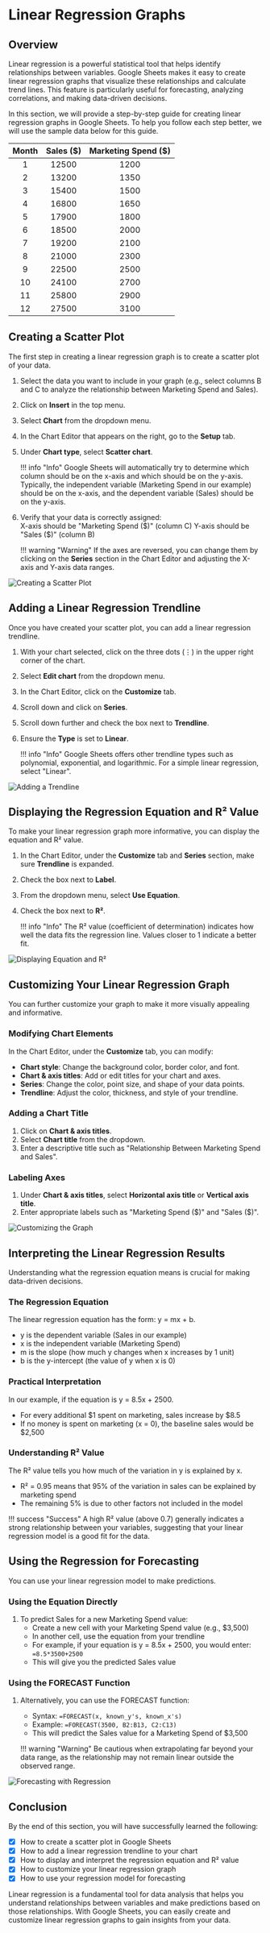 # Linear Regression Graphs
## Overview
Linear regression is a powerful statistical tool that helps identify relationships between variables. Google Sheets makes it easy to create linear regression graphs that visualize these relationships and calculate trend lines. This feature is particularly useful for forecasting, analyzing correlations, and making data-driven decisions.

In this section, we will provide a step-by-step guide for creating linear regression graphs in Google Sheets. To help you follow each step better, we will use the sample data below for this guide.

| Month | Sales ($) | Marketing Spend ($) |
|:-----:|:---------:|:-------------------:|
|   1   |   12500   |         1200        |
|   2   |   13200   |         1350        |
|   3   |   15400   |         1500        |
|   4   |   16800   |         1650        |
|   5   |   17900   |         1800        |
|   6   |   18500   |         2000        |
|   7   |   19200   |         2100        |
|   8   |   21000   |         2300        |
|   9   |   22500   |         2500        |
|   10  |   24100   |         2700        |
|   11  |   25800   |         2900        |
|   12  |   27500   |         3100        |

## Creating a Scatter Plot
The first step in creating a linear regression graph is to create a scatter plot of your data.

1. Select the data you want to include in your graph (e.g., select columns B and C to analyze the relationship between Marketing Spend and Sales).
2. Click on **Insert** in the top menu.
3. Select **Chart** from the dropdown menu.
4. In the Chart Editor that appears on the right, go to the **Setup** tab.
5. Under **Chart type**, select **Scatter chart**.

    !!! info "Info"
        Google Sheets will automatically try to determine which column should be on the x-axis and which should be on the y-axis. Typically, the independent variable (Marketing Spend in our example) should be on the x-axis, and the dependent variable (Sales) should be on the y-axis.

6. Verify that your data is correctly assigned:  
   X-axis should be "Marketing Spend ($)" (column C)  
   Y-axis should be "Sales ($)" (column B)

    !!! warning "Warning"
        If the axes are reversed, you can change them by clicking on the **Series** section in the Chart Editor and adjusting the X-axis and Y-axis data ranges.

![Creating a Scatter Plot](./images_and_gifs/ScatterPlot.gif)

## Adding a Linear Regression Trendline
Once you have created your scatter plot, you can add a linear regression trendline.

1. With your chart selected, click on the three dots (⋮) in the upper right corner of the chart.
2. Select **Edit chart** from the dropdown menu.
3. In the Chart Editor, click on the **Customize** tab.
4. Scroll down and click on **Series**.
5. Scroll down further and check the box next to **Trendline**.
6. Ensure the **Type** is set to **Linear**.

    !!! info "Info"
        Google Sheets offers other trendline types such as polynomial, exponential, and logarithmic. For a simple linear regression, select "Linear".

![Adding a Trendline](./images_and_gifs/AddTrendline.gif)

## Displaying the Regression Equation and R² Value
To make your linear regression graph more informative, you can display the equation and R² value.

1. In the Chart Editor, under the **Customize** tab and **Series** section, make sure **Trendline** is expanded.
2. Check the box next to **Label**.
3. From the dropdown menu, select **Use Equation**.
4. Check the box next to **R²**.

    !!! info "Info"
        The R² value (coefficient of determination) indicates how well the data fits the regression line. Values closer to 1 indicate a better fit.

![Displaying Equation and R²](./images_and_gifs/EquationR2.gif)

## Customizing Your Linear Regression Graph
You can further customize your graph to make it more visually appealing and informative.

### Modifying Chart Elements
In the Chart Editor, under the **Customize** tab, you can modify:

* **Chart style**: Change the background color, border color, and font.
* **Chart & axis titles**: Add or edit titles for your chart and axes.
* **Series**: Change the color, point size, and shape of your data points.
* **Trendline**: Adjust the color, thickness, and style of your trendline.

### Adding a Chart Title
1. Click on **Chart & axis titles**.
2. Select **Chart title** from the dropdown.
3. Enter a descriptive title such as "Relationship Between Marketing Spend and Sales".

### Labeling Axes
1. Under **Chart & axis titles**, select **Horizontal axis title** or **Vertical axis title**.
2. Enter appropriate labels such as "Marketing Spend ($)" and "Sales ($)".

![Customizing the Graph](./images_and_gifs/CustomizeGraph.gif)

## Interpreting the Linear Regression Results
Understanding what the regression equation means is crucial for making data-driven decisions.

### The Regression Equation
The linear regression equation has the form: y = mx + b.

* y is the dependent variable (Sales in our example)
* x is the independent variable (Marketing Spend)
* m is the slope (how much y changes when x increases by 1 unit)
* b is the y-intercept (the value of y when x is 0)

### Practical Interpretation
In our example, if the equation is y = 8.5x + 2500.

* For every additional $1 spent on marketing, sales increase by $8.5
* If no money is spent on marketing (x = 0), the baseline sales would be $2,500

### Understanding R² Value
The R² value tells you how much of the variation in y is explained by x.

* R² = 0.95 means that 95% of the variation in sales can be explained by marketing spend
* The remaining 5% is due to other factors not included in the model

!!! success "Success"
    A high R² value (above 0.7) generally indicates a strong relationship between your variables, suggesting that your linear regression model is a good fit for the data.

## Using the Regression for Forecasting
You can use your linear regression model to make predictions.

### Using the Equation Directly
1. To predict Sales for a new Marketing Spend value:
   - Create a new cell with your Marketing Spend value (e.g., $3,500)
   - In another cell, use the equation from your trendline
   - For example, if your equation is y = 8.5x + 2500, you would enter: `=8.5*3500+2500`
   - This will give you the predicted Sales value

### Using the FORECAST Function
1. Alternatively, you can use the FORECAST function:
   - Syntax: `=FORECAST(x, known_y's, known_x's)`
   - Example: `=FORECAST(3500, B2:B13, C2:C13)`
   - This will predict the Sales value for a Marketing Spend of $3,500

    !!! warning "Warning"
        Be cautious when extrapolating far beyond your data range, as the relationship may not remain linear outside the observed range.

![Forecasting with Regression](./images_and_gifs/Forecasting.gif)

## Conclusion
By the end of this section, you will have successfully learned the following:  

- [x] How to create a scatter plot in Google Sheets
- [x] How to add a linear regression trendline to your chart
- [x] How to display and interpret the regression equation and R² value
- [x] How to customize your linear regression graph
- [x] How to use your regression model for forecasting

Linear regression is a fundamental tool for data analysis that helps you understand relationships between variables and make predictions based on those relationships. With Google Sheets, you can easily create and customize linear regression graphs to gain insights from your data. 